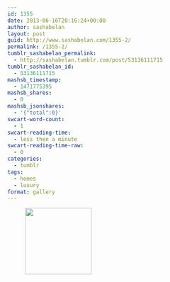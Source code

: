 ```yaml
---
id: 1355
date: 2013-06-16T20:16:24+00:00
author: sashabelan
layout: post
guid: http://www.sashabelan.com/1355-2/
permalink: /1355-2/
tumblr_sashabelan_permalink:
  - http://sashabelan.tumblr.com/post/53136111715
tumblr_sashabelan_id:
  - 53136111715
mashsb_timestamp:
  - 1471775395
mashsb_shares:
  - 0
mashsb_jsonshares:
  - '{"total":0}'
swcart-word-count:
  - 1
swcart-reading-time:
  - less then a minute
swcart-reading-time-raw:
  - 0
categories:
  - tumblr
tags:
  - homes
  - luxury
format: gallery
---
```

<div id='gallery-470' class='gallery galleryid-1355 gallery-columns-3 gallery-size-thumbnail'>
  <figure class='gallery-item'> 
  
  <div class='gallery-icon landscape'>
    <a href='http://www.sashabelan.ru/1355-2/attachment/1356/'><img width="150" height="150" src="http://www.sashabelan.ru/wp-content/uploads/2013/06/tumblr_moi5ndzpER1qarj97o1_1280-150x150.jpg" class="attachment-thumbnail size-thumbnail" alt="" /></a>
  </div></figure>
</div>